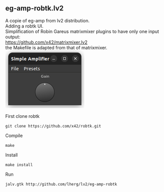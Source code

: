 ## eg-amp-robtk.lv2<br/>
A copie of eg-amp from  lv2 distribution.<br/>
Adding a robtk UI.<br/>
Simplification of  Robin Gareus matrixmixer plugins to have only one input output:<br/>
https://github.com/x42/matrixmixer.lv2 <br/>
the Makefile is adapted from that of matrixmixer.<br/>
![alt text](https://github.com/lherg/tutos.ui.lv2/blob/main/png/eg-amp-robtk.png)<br/>

First clone robtk<bg/>
```
git clone https://github.com/x42/robtk.git
```

Compile<bg/>
```
make
```

Install<bg/>
```
make install
```

Run<bg/>
```
jalv.gtk http://github.com/lherg/lv2/eg-amp-robtk
```